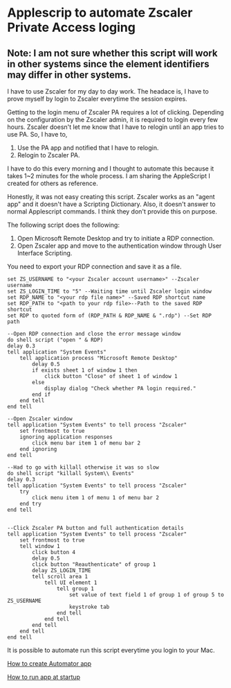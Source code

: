 # Applescrip to automate Zscaler Private Access loging

## **Note: I am not sure whether this script will work in other systems since the element identifiers may differ in other systems.**

I have to use Zscaler for my day to day work. The headace is, I have to prove myself by login to Zscaler everytime the session expires.

Getting to the login menu of Zscaler PA requires a lot of clicking. Depending on the configuration by the Zscaler admin, it is required to login every few hours. Zscaler doesn't let me know that I have to relogin until an app tries to use PA.
So, I have to,
1. Use the PA app and notified that I have to relogin.
2. Relogin to Zscaler PA.

I have to do this every morning and I thought to automate this because it takes 1~2 minutes for the whole process. I am sharing the AppleScript I created for others as reference.

Honestly, it was not easy creating this script. Zscaler works as an "agent app" and it doesn't have a Scripting Dictionary. Also, it doesn't answer to normal Applescript commands. I think they don't provide this on purpose.

The following script does the following:
1. Open Microsoft Remote Desktop and try to initiate a RDP connection.
2. Open Zscaler app and move to the authentication window through User Interface Scripting.

You need to export your RDP connection and save it as a file.

```
set ZS_USERNAME to "<your Zscaler account username>" --Zscaler username
set ZS_LOGIN_TIME to "5" --Waiting time until Zscaler login window
set RDP_NAME to "<your rdp file name>" --Saved RDP shortcut name
set RDP_PATH to "<path to your rdp file>--Path to the saved RDP shortcut
set RDP to quoted form of (RDP_PATH & RDP_NAME & ".rdp") --Set RDP path

--Open RDP connection and close the error message window
do shell script ("open " & RDP)
delay 0.3
tell application "System Events"
	tell application process "Microsoft Remote Desktop"
		delay 0.5
		if exists sheet 1 of window 1 then
			click button "Close" of sheet 1 of window 1
		else
			display dialog "Check whether PA login required."
		end if
	end tell
end tell

--Open Zscaler window
tell application "System Events" to tell process "Zscaler"
	set frontmost to true
	ignoring application responses
		click menu bar item 1 of menu bar 2
	end ignoring
end tell

--Had to go with killall otherwise it was so slow
do shell script "killall System\\ Events"
delay 0.3
tell application "System Events" to tell process "Zscaler"
	try
		click menu item 1 of menu 1 of menu bar 2
	end try
end tell


--Click Zscaler PA button and full authentication details
tell application "System Events" to tell process "Zscaler"
	set frontmost to true
	tell window 1
		click button 4
		delay 0.5
		click button "Reauthenticate" of group 1
		delay ZS_LOGIN_TIME
		tell scroll area 1
			tell UI element 1
				tell group 1
					set value of text field 1 of group 1 of group 5 to ZS_USERNAME
					keystroke tab
				end tell
			end tell
		end tell
	end tell
end tell
```

It is possible to automate run this script everytime you login to your Mac.

[How to create Automator app](https://www.instructables.com/id/How-to-make-apps-automator/)

[How to run app at startup](https://www.idownloadblog.com/2015/03/24/apps-launch-system-startup-mac/)
